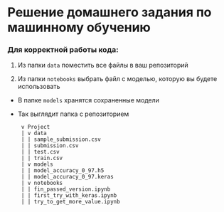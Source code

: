 # Решение домашнего задания по машинному обучению
 

### Для корректной работы кода:
 

1.  Из папки `data` поместить все файлы в ваш репозиторий
     
2.  Из папки `notebooks` выбрать файл с моделью, которую вы будете использовать

-  В папке `models` хранятся сохраненные модели

-  Так выглядит папка с репозиторием
  
        v Project
        | v data
        | | sample_submission.csv
        | | submission.csv
        | | test.csv
        | | train.csv
        | v models
        | | model_accuracy_0_97.h5
        | | model_accuracy_0_97.keras
        | v notebooks
        | | fin_passed_version.ipynb
        | | first_try_with_keras.ipynb
        | | try_to_get_more_value.ipynb
